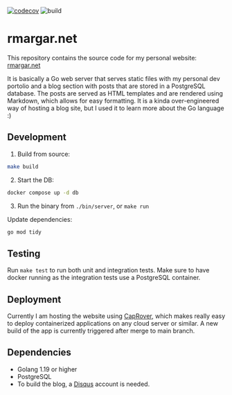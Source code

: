 
[![codecov](https://codecov.io/gh/rmargar/website/branch/main/graph/badge.svg)](https://codecov.io/gh/rmargar/website) ![build](https://github.com/rmargar/website/actions/workflows/deploy.yaml/badge.svg)

# rmargar.net

This repository contains the source code for my personal website: [rmargar.net](http://rmargar.net)

It is basically a Go web server that serves static files with my personal dev portolio and a blog section with posts that are stored in a PostgreSQL database. The posts are served as HTML templates and are rendered using Markdown, which allows for easy formatting. It is a kinda over-engineered way of hosting a blog site, but I used it to learn more about the Go language :)

## Development

1. Build from source:

```bash
make build
```

2. Start the DB:

```bash
docker compose up -d db
```

3. Run the binary from `./bin/server`, or `make run`

Update dependencies:

```bash
go mod tidy
```

## Testing

Run `make test` to run both unit and integration tests. Make sure to have docker running as the integration tests use a PostgreSQL container.

## Deployment

Currently I am hosting the website using [CapRover](https://caprover.com/), which makes really easy to deploy containerized applications on any cloud server or similar. A new build of the app is currently triggered after merge to main branch.

## Dependencies

- Golang 1.19 or higher
- PostgreSQL
- To build the blog, a [Disqus](https://disqus.com/) account is needed.
